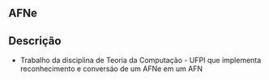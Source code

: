 ## AFNe

## Descrição
- Trabalho da disciplina de Teoria da Computação - UFPI que implementa reconhecimento e conversáo de um AFNe em um AFN